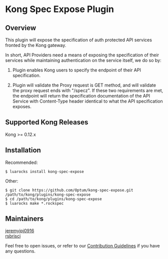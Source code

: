 # Kong Spec Expose Plugin
## Overview
This plugin will expose the specification of auth protected API services fronted by the Kong gateway.

In short, API Providers need a means of exposing the specification of their services while maintaining authentication on the service itself, we do so by:

1. Plugin enables Kong users to specify the endpoint of their API specification.

2. Plugin will validate the Proxy request is GET method, and will validate the proxy request ends with "/specz". If these two requirements are met, the endpoint will return the specification documentation of the API Service with Content-Type header identical to what the API specification exposes.

## Supported Kong Releases
Kong >= 0.12.x 

## Installation
Recommended:
```
$ luarocks install kong-spec-expose
```
Other:
```
$ git clone https://github.com/Optum/kong-spec-expose.git /path/to/kong/plugins/kong-spec-expose
$ cd /path/to/kong/plugins/kong-spec-expose
$ luarocks make *.rockspec
```
## Maintainers
[jeremyjpj0916](https://github.com/jeremyjpj0916)  
[rsbrisci](https://github.com/rsbrisci)  

Feel free to open issues, or refer to our [Contribution Guidelines](https://github.com/Optum/kong-spec-expose/blob/master/CONTRIBUTING.md) if you have any questions.
